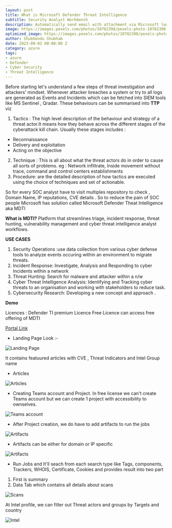 ```yaml
---
layout: post
title: What is Microsoft Defender Threat Intelligence
subtitle: Security Analyst Workbench
description: Automatically send email with attachment via Microsoft logic apps and Blob storage 
image: https://images.pexels.com/photos/10782398/pexels-photo-10782398.jpeg?auto=compress&cs=tinysrgb&w=1260&h=750&dpr=1
optimized_image: https://images.pexels.com/photos/10782398/pexels-photo-10782398.jpeg?auto=compress&cs=tinysrgb&w=1260&h=750&dpr=1
author: Shubhendu Shubham
date: 2023-09-02 00:00:00 Z
category: azure
tags:
- azure
- Defender
- Cyber Security
- Threat Intelligence
---
```


Before starting let's understand a few steps of threat investigation and attackers' mindset. Whenever attacker breaches a system or try to all logs are generated as Events and Incidents which can be fetched into SIEM tools like MS Sentinel , Qradar. These behaviours can be summarised into **TTP** viz 

1. Tactics : The high level description of the behaviour and strategy of a threat actor.It means how they behave across the different stages of the cyberattack kill chain. Usually these stages includes :
 * Reconnaissance
 * Delivery and exploitation
 * Acting on the objective 
2. Technique : This is all about what the threat actors do in order to cause all sorts of problems. eg : Network infiltrate, Inside movement without trace, command and control centers establishments
3. Procedure: are the detailed description of how tactics are executed using the choice of techniques and set of actionable.

So for every SOC analyst have to visit multiples repository to check , Domain Name, IP reputations, CVE details . So to reduce the pain of SOC people Microsoft has solution called Microsoft Defender Theat Intelligence aka MDTI

**What is MDTI?**
Platform that streamlines triage, incident response, threat hunting, vulnerability management and cyber threat intelligence analyst workflows.

**USE CASES**

1. Security Operations :use data collection from various cyber defense tools to analyze events occuring within an environment to migrate threats.
2. Incident Response: Investigate, Analysis and Responding to cyber Incidents within a network 
3. Threat Hunting: Search for malware and attacker within a n/w
4. Cyber Threat Intelligence Analysis: Identifying and Tracking cyber threats to an organisation and working with stakeholders to reduce task.
5. Cybersecurity Research: Developing a new concept and approach .

**Demo**

Licences : Defender TI premium Licence
Free Licence can access free offering of MDTI

[Portal Link](https://ti.defender.microsoft.com/)

*  Landing Page Look :-

![Landing Page](https://res.cloudinary.com/hugs4bugs/image/upload/v1693644280/Azure/MDTI/Web_capture_2-9-2023_104139_ti.defender.microsoft.com_uuwo99.jpg)

It contains featuured articles with CVE , Threat Indicators and Intel Group name 

*  Articles 

![Articles](https://res.cloudinary.com/hugs4bugs/image/upload/v1693657867/Azure/MDTI/2_mlcljt.jpg)

*  Creating Teams account and Project. In free license we can't create Teams account but we can create 1 project with accessibility to ownselves.

![Teams account](https://res.cloudinary.com/hugs4bugs/image/upload/v1693657998/Azure/MDTI/3_dwm5f5.jpg)

*  After Project creation, we do have to add artifacts to run the jobs

![Artifacts](https://res.cloudinary.com/hugs4bugs/image/upload/v1693658491/Azure/MDTI/4_kefh7u.jpg)

* Artifacts can be either for domain or IP specific 

![Artifacts](https://res.cloudinary.com/hugs4bugs/image/upload/v1693658719/Azure/MDTI/5_qrmyk2.jpg)

* Run Jobs and It'll seach from each search type like Tags, components, Trackers, WHOIS, Certificate, Cookies and provides result into two part 

1. First is summary 
2. Data Tab which contains all details about scans 

![Scans](https://res.cloudinary.com/hugs4bugs/image/upload/v1693659085/Azure/MDTI/6_ud8med.jpg)

At Intel profile, we can filter out Threat actors and groups by Targets and country  

![Intel](https://res.cloudinary.com/hugs4bugs/image/upload/v1693659234/Azure/MDTI/7_dju2wa.jpg)